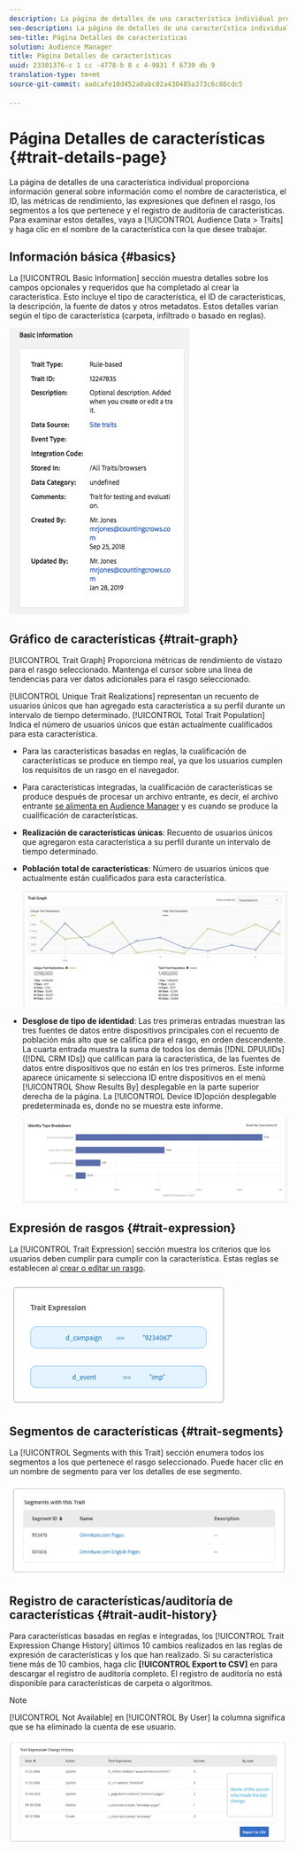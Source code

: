 ```yaml
---
description: La página de detalles de una característica individual proporciona información general sobre información como el nombre de característica, el ID, las métricas de rendimiento, las expresiones que definen el rasgo, los segmentos a los que pertenece y el registro de auditoría de características. Para examinar estos detalles, vaya a Datos de audiencia > Características y haga clic en el nombre de la característica con la que desee trabajar.
seo-description: La página de detalles de una característica individual proporciona información general sobre información como el nombre de característica, el ID, las métricas de rendimiento, las expresiones que definen el rasgo, los segmentos a los que pertenece y el registro de auditoría de características. Para examinar estos detalles, vaya a Datos de audiencia > Características y haga clic en el nombre de la característica con la que desee trabajar.
seo-title: Página Detalles de características
solution: Audience Manager
title: Página Detalles de características
uuid: 23301376-c 1 cc -4778-b 8 c 4-9831 f 6739 db 9
translation-type: tm+mt
source-git-commit: aadcafe10d452a0abc02a430485a373c6c80cdc5

---
```



# Página Detalles de características {#trait-details-page}

La página de detalles de una característica individual proporciona información general sobre información como el nombre de característica, el ID, las métricas de rendimiento, las expresiones que definen el rasgo, los segmentos a los que pertenece y el registro de auditoría de características. Para examinar estos detalles, vaya a [!UICONTROL Audience Data > Traits] y haga clic en el nombre de la característica con la que desee trabajar.

## Información básica {#basics}

La [!UICONTROL Basic Information] sección muestra detalles sobre los campos opcionales y requeridos que ha completado al crear la característica. Esto incluye el tipo de característica, el ID de características, la descripción, la fuente de datos y otros metadatos. Estos detalles varían según el tipo de característica (carpeta, infiltrado o basado en reglas).

![](assets/basicInfo.png)

## Gráfico de características {#trait-graph}

[!UICONTROL Trait Graph] Proporciona métricas de rendimiento de vistazo para el rasgo seleccionado. Mantenga el cursor sobre una línea de tendencias para ver datos adicionales para el rasgo seleccionado.

[!UICONTROL Unique Trait Realizations] representan un recuento de usuarios únicos que han agregado esta característica a su perfil durante un intervalo de tiempo determinado. [!UICONTROL Total Trait Population] Indica el número de usuarios únicos que están actualmente cualificados para esta característica.

* Para las características basadas en reglas, la cualificación de características se produce en tiempo real, ya que los usuarios cumplen los requisitos de un rasgo en el navegador.
* Para características integradas, la cualificación de características se produce después de procesar un archivo entrante, es decir, el archivo entrante [se alimenta en Audience Manager](../../faq/faq-inbound-data-ingestion.md) y es cuando se produce la cualificación de características.
* **Realización de características únicas**: Recuento de usuarios únicos que agregaron esta característica a su perfil durante un intervalo de tiempo determinado.
* **Población total de características**: Número de usuarios únicos que actualmente están cualificados para esta característica.

   ![trait-graph](assets/trait-summary.png)

* **Desglose de tipo de identidad**: Las tres primeras entradas muestran las tres fuentes de datos entre dispositivos principales con el recuento de población más alto que se califica para el rasgo, en orden descendente. La cuarta entrada muestra la suma de todos los demás [!DNL DPUUIDs] ([!DNL CRM IDs]) que califican para la característica, de las fuentes de datos entre dispositivos que no están en los tres primeros. Este informe aparece únicamente si selecciona ID entre dispositivos en el menú [!UICONTROL Show Results By] desplegable en la parte superior derecha de la página. La [!UICONTROL Device ID]opción desplegable predeterminada es, donde no se muestra este informe.

   ![trait-graph](assets/trait-identity.png)


## Expresión de rasgos {#trait-expression}

La [!UICONTROL Trait Expression] sección muestra los criterios que los usuarios deben cumplir para cumplir con la característica. Estas reglas se establecen al [crear o editar un rasgo](../../features/traits/about-trait-builder.md).

![](assets/traitExpression.png)

## Segmentos de características {#trait-segments}

La [!UICONTROL Segments with this Trait] sección enumera todos los segmentos a los que pertenece el rasgo seleccionado. Puede hacer clic en un nombre de segmento para ver los detalles de ese segmento.

![](assets/traitSegments.png)

## Registro de características/auditoría de características {#trait-audit-history}

Para características basadas en reglas e integradas, los [!UICONTROL Trait Expression Change History] últimos 10 cambios realizados en las reglas de expresión de características y los que han realizado. Si su característica tiene más de 10 cambios, haga clic **[!UICONTROL Export to CSV]** en para descargar el registro de auditoría completo. El registro de auditoría no está disponible para características de carpeta o algoritmos.

>[!NOTE]
>
>[!UICONTROL Not Available] en [!UICONTROL By User] la columna significa que se ha eliminado la cuenta de ese usuario.

![](assets/traitHistory.png)